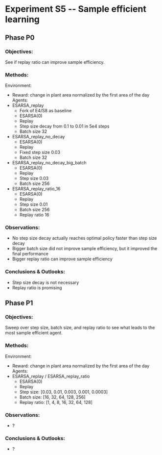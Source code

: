 #  Experiment S5 -- Sample efficient learning
##  Phase P0

### Objectives:
See if replay ratio can improve sample efficiency.

### Methods:
Environment:
- Reward: change in plant area normalized by the first area of the day
Agents:
- ESARSA_replay
  - Fork of E4/S8 as baseline
  - ESARSA(0)
  - Replay
  - Step size decay from 0.1 to 0.01 in 5e4 steps
  - Batch size 32
- ESARSA_replay_no_decay
  - ESARSA(0)
  - Replay
  - Fixed step size 0.03
  - Batch size 32
- ESARSA_replay_no_decay_big_batch
  - ESARSA(0)
  - Replay
  - Step size 0.03
  - Batch size 256
- ESARSA_replay_ratio_16
  - ESARSA(0)
  - Replay
  - Step size 0.01
  - Batch size 256
  - Replay ratio 16

### Observations:
- No step size decay actually reaches optimal policy faster than step size decay
- Bigger batch size did not improve sample efficiency, but it improved the final performance
- Bigger replay ratio can improve sample efficiency
### Conclusions & Outlooks:
- Step size decay is not necessary
- Replay ratio is promising


##  Phase P1

### Objectives:
Sweep over step size, batch size, and replay ratio to see what leads to the most
sample efficient agent.

### Methods:
Environment:
- Reward: change in plant area normalized by the first area of the day
Agents:
- ESARSA_replay / ESARSA_replay_ratio
  - ESARSA(0)
  - Replay
  - Step size: [0.03, 0.01, 0.003, 0.001, 0.0003]
  - Batch size: [16, 32, 64, 128, 256]
  - Replay ratio: [1, 4, 8, 16, 32, 64, 128]

### Observations:
- ?
### Conclusions & Outlooks:
- ?
